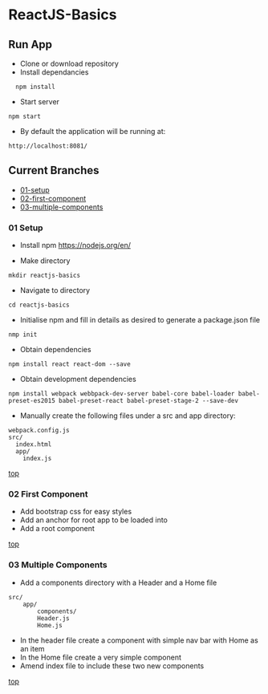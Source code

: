 # ReactJS-Basics
## Run App

* Clone or download repository
* Install dependancies
```
  npm install
```
* Start server
```
npm start
```
* By default the application will be running at:
```
http://localhost:8081/
```

## Current Branches
* [01-setup](#01-setup)
* [02-first-component](#02-first-component)
* [03-multiple-components](#03-multiple-components)

### 01 Setup
* Install npm https://nodejs.org/en/

* Make directory
```
mkdir reactjs-basics
```

* Navigate to directory
```
cd reactjs-basics
```

* Initialise npm and fill in details as desired to generate a package.json file
```
nmp init
```

* Obtain dependencies
```
npm install react react-dom --save
```

* Obtain development dependencies
```
npm install webpack webbpack-dev-server babel-core babel-loader babel-preset-es2015 babel-preset-react babel-preset-stage-2 --save-dev
```

* Manually create the following files under a src and app directory:
```
webpack.config.js
src/
  index.html
  app/
    index.js
```

[top](#current-branches)

### 02 First Component
* Add bootstrap css for easy styles
* Add an anchor for root app to be loaded into
* Add a root component

[top](#current-branches)

### 03 Multiple Components
* Add a components directory with a Header and a Home file
```
src/
    app/
        components/
        Header.js
        Home.js
```
* In the header file create a component with simple nav bar with Home as an item
* In the Home file create a very simple component
* Amend index file to include these two new components

[top](#current-branches)
